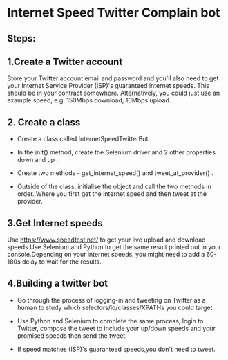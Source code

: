 # Internet Speed Twitter Complain bot

## Steps:

## 1.Create a Twitter account 

Store your Twitter account email and password and you'll also need to get your Internet Service Provider (ISP)'s guaranteed internet speeds. This should be in your contract somewhere. Alternatively, you could just use an example speed, e.g. 150Mbps download, 10Mbps upload.

## 2. Create a class

* Create a class called InternetSpeedTwitterBot

* In the init() method, create the Selenium driver and 2 other properties down and up .

* Create two methods - get_internet_speed() and tweet_at_provider() .

* Outside of the class, initialise the object and call the two methods in order. Where you first get the internet speed and then tweet at the provider.

## 3.Get Internet speeds

Use https://www.speedtest.net/ to get your live upload and download speeds.Use Selenium and Python to get the same result printed out in your console.Depending on your internet speeds, you might need to add a 60-180s delay to wait for the results.

## 4.Building a twitter bot

* Go through the process of logging-in and tweeting on Twitter as a human to study which selectors/id/classes/XPATHs you could target.

* Use Python and Selenium to complete the same process, login to Twitter, compose the tweet to include your up/down speeds and your promised speeds then send the tweet.

* If speed matches (ISP)'s guaranteed speeds,you don't need to tweet.

